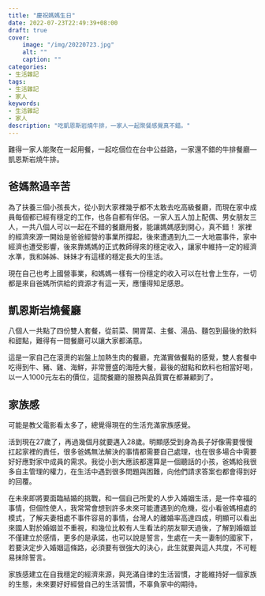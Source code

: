 ```yaml
---
title: "慶祝媽媽生日"
date: 2022-07-23T22:49:39+08:00
draft: true
cover:
    image: "/img/20220723.jpg"
    alt: ""
    caption: ""
categories: 
- 生活雜記
tags: 
- 生活雜記
- 家人
keywords:
- 生活雜記
- 家人
description: "吃凱恩斯岩燒牛排，一家人一起聚餐感覺真不錯。"
---
```

難得一家人能聚在一起用餐，一起吃個位在台中公益路，一家還不錯的牛排餐廳—凱恩斯岩燒牛排。

爸媽熬過辛苦
---

為了扶養三個小孩長大，從小到大家裡幾乎都不太敢去吃高級餐廳，而現在家中成員每個都已經有穩定的工作，也各自都有伴侶。一家人五人加上配偶、男女朋友三人，一共八個人可以一起在不錯的餐廳用餐，能讓媽媽感到開心，真不錯！
家裡的經濟來源一開始是爸爸經營的事業所撐起，後來遭遇到九二一大地震事件，家中經濟也遭受影響，後來靠媽媽的正式教師得來的穩定收入，讓家中維持一定的經濟水準，我和姊姊、妹妹才有這樣的穩定長大的生活。

現在自己也考上國營事業，和媽媽一樣有一份穩定的收入可以在社會上生存，一切都是來自爸媽所供給的資源才有這一天，應懂得知足感恩。

凱恩斯岩燒餐廳
---

八個人一共點了四份雙人套餐，從前菜、開胃菜、主餐、湯品、麵包到最後的飲料和甜點，難得有一間餐廳可以讓大家都滿意。

這是一家自己在滾燙的岩盤上加熱生肉的餐廳，充滿實做餐點的感覺，雙人套餐中吃得到牛、豬、雞、海鮮，非常豐盛的海陸大餐，最後的甜點和飲料也相當好喝，以一人1000元左右的價位，這間餐廳的服務與品質實在都兼顧到了。

家族感
---

可能是教父電影看太多了，總覺得現在的生活充滿家族感覺。

活到現在27歲了，再過幾個月就要邁入28歲。明顯感受到身為長子好像需要慢慢扛起家裡的責任，很多爸媽無法解決的事情都需要自己處理，也在很多場合中需要好好應對家中成員的需求。我從小到大應該都還算是一個聽話的小孩，爸媽給我很多自主管理的權力，在生活中遇到很多問題與困難，向他們請求答案也都會得到好的回覆。

在未來即將要面臨結婚的挑戰，和一個自己所愛的人步入婚姻生活，是一件幸福的事情，但個性使人，我常常會想到許多未來可能遭遇到的危機，從小看爸媽相處的模式，了解夫妻相處不事件容易的事情，台灣人的離婚率高達四成，明顯可以看出來國人對於婚姻並不重視，和幾位比較有人生看法的朋友聊天過後，了解到婚姻並不僅建立於感情，更多的是承諾，也可以說是誓言，生處在一夫一妻制的國家下，若要決定步入婚姻這條路，必須要有很強大的決心，此生就要與這人共度，不可輕易抹除誓言。

家族感建立在自我穩定的經濟來源，與充滿自律的生活習慣，才能維持好一個家族的生態，未來要好好經營自己的生活習慣，不辜負家中的期待。
